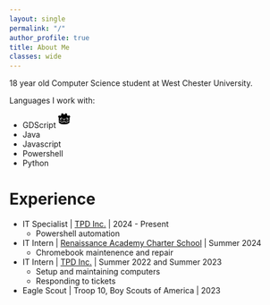 ```yaml
---
layout: single
permalink: "/"
author_profile: true
title: About Me
classes: wide
---
```


<head>
	<link rel="stylesheet" href="https://cdnjs.cloudflare.com/ajax/libs/font-awesome/6.4.0/css/all.min.css"/>
</head>

18 year old Computer Science student at West Chester University.

Languages I work with:
- GDScript <img src="assets/images/godotengine.svg" width="22px" height="21px" style="box-sizing: border-box; margin:0 0 6px"/>
- Java <i class="fa-brands fa-java"></i>
- Javascript <i class="fa-brands fa-js"></i>
- Powershell <i class="fa-solid fa-terminal"></i>
- Python <i class="fa-brands fa-python"></i>

# Experience
- IT Specialist \| [TPD Inc.](https://tpdinc.com/) \| 2024 - Present
	- Powershell automation
- IT Intern \| [Renaissance Academy Charter School](https://www.rak12.org/) \| Summer 2024
	- Chromebook maintenence and repair
- IT Intern \| [TPD Inc.](https://tpdinc.com/) \| Summer 2022 and Summer 2023
	- Setup and maintaining computers
	- Responding to tickets
- Eagle Scout \| Troop 10, Boy Scouts of America \| 2023